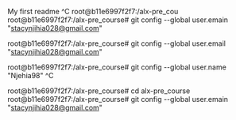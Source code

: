 My first readme
^C
root@b11e6997f2f7:/alx-pre_cou
root@b11e6997f2f7:/alx-pre_course# git config --global user.emain "stacynjihia028@gmail.com"

root@b11e6997f2f7:/alx-pre_course# git config --global user.email "stacynjihia028@gmail.com"

root@b11e6997f2f7:/alx-pre_course# git config --global user.name "Njehia98"
^C

root@b11e6997f2f7:/alx-pre_course#
cd alx-pre_course
root@b11e6997f2f7:/alx-pre_course# git config --global user.emain "stacynjihia028@gmail.com"
